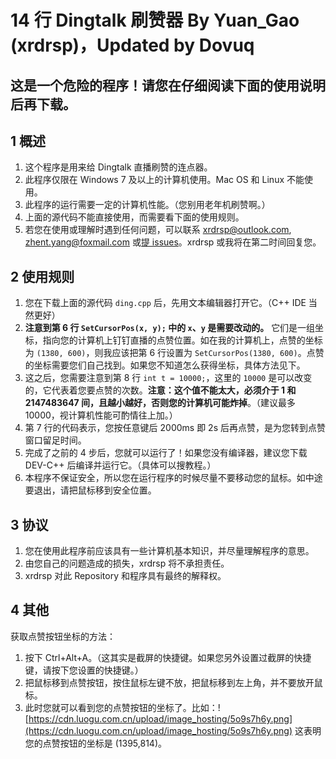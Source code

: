 # 14 行 Dingtalk 刷赞器 By Yuan\_Gao (xrdrsp)，Updated by Dovuq

## 这是一个危险的程序！请您在仔细阅读下面的使用说明后再下载。

## 1 概述

1. 这个程序是用来给 Dingtalk 直播刷赞的连点器。
1. 此程序仅限在 Windows 7 及以上的计算机使用。Mac OS 和 Linux 不能使用。
1. 此程序的运行需要一定的计算机性能。（您别用老年机刷赞啊。）
1. 上面的源代码不能直接使用，而需要看下面的使用规则。
1. 若您在使用或理解时遇到任何问题，可以联系 xrdrsp@outlook.com, zhent.yang@foxmail.com 或[提 issues](https://www.github.com/Dovuq/Dingtalk/issues)。xrdrsp 或我将在第二时间回复您。

## 2 使用规则

1. 您在下载上面的源代码 `ding.cpp` 后，先用文本编辑器打开它。（C++ IDE 当然更好）
1. **注意到第 6 行 `SetCursorPos(x, y);` 中的 `x`、`y` 是需要改动的。** 它们是一组坐标，指向您的计算机上钉钉直播的点赞位置。如在我的计算机上，点赞的坐标为 `(1380, 600)`，则我应该把第 6 行设置为 `SetCursorPos(1380, 600)`。点赞的坐标需要您们自己找到。如果您不知道怎么获得坐标，具体方法见下。
1. 这之后，您需要注意到第 8 行 `int t = 10000;`，这里的 `10000` 是可以改变的，它代表着您要点赞的次数。**注意：这个值不能太大，必须介于 1 和 2147483647 间，且越小越好，否则您的计算机可能炸掉**。（建议最多 10000，视计算机性能可酌情往上加。）
1. 第 7 行的代码表示，您按任意键后 2000ms 即 2s 后再点赞，是为您转到点赞窗口留足时间。
1. 完成了之前的 4 步后，您就可以运行了！如果您没有编译器，建议您下载 DEV-C++ 后编译并运行它。（具体可以搜教程。）
1. 本程序不保证安全，所以您在运行程序的时候尽量不要移动您的鼠标。如中途要退出，请把鼠标移到安全位置。

## 3 协议

1. 您在使用此程序前应该具有一些计算机基本知识，并尽量理解程序的意思。
1. 由您自己的问题造成的损失，xrdrsp 将不承担责任。
1. xrdrsp 对此 Repository 和程序具有最终的解释权。

## 4 其他

获取点赞按钮坐标的方法：

1. 按下 Ctrl+Alt+A。（这其实是截屏的快捷键。如果您另外设置过截屏的快捷键，请按下您设置的快捷键。）
1. 把鼠标移到点赞按钮，按住鼠标左键不放，把鼠标移到左上角，并不要放开鼠标。
1. 此时您就可以看到您的点赞按钮的坐标了。比如：![https://cdn.luogu.com.cn/upload/image_hosting/5o9s7h6y.png](https://cdn.luogu.com.cn/upload/image_hosting/5o9s7h6y.png) 这表明您的点赞按钮的坐标是 (1395,814)。
